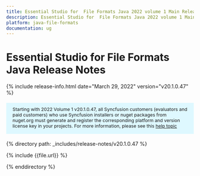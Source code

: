 ```yaml
---
title: Essential Studio for  File Formats Java 2022 volume 1 Main Release Notes  
description: Essential Studio for  File Formats Java 2022 volume 1 Main Release Notes 
platform: java-file-formats
documentation: ug
---
```


# Essential Studio for  File Formats Java Release Notes  

{% include release-info.html date="March 29, 2022"  version="v20.1.0.47" %} 

<style>
#license {
    font-size: .88em!important;
margin-top: 1.5em;     margin-bottom: 1.5em;
    background-color: #def8ff;
    padding: 10px 17px 14px;
}
</style>


<div id="license">
Starting with 2022 Volume 1 v20.1.0.47, all Syncfusion customers (evaluators and paid customers) who use Syncfusion installers or nuget packages from nuget.org must generate and register the corresponding platform and version license key in your projects.
For more information, please see this <a href="https://help.syncfusion.com/common/essential-studio/licensing/license-key">help topic</a>
</div>

{% directory path: _includes/release-notes/v20.1.0.47 %}

{% include {{file.url}} %}

{% enddirectory %}